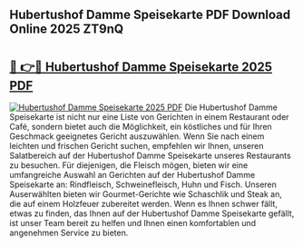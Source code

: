 ## Hubertushof Damme Speisekarte PDF Download Online 2025 ZT9nQ

# <h2><a href="http://gcb7cv.nevu.top/?p=Hubertushof+Damme+Speisekarte">🔗 👉🔴 Hubertushof Damme Speisekarte 2025 PDF</a></h2>

[![Hubertushof Damme Speisekarte 2025 PDF](https://i.imgur.com/dBaPXMq.png)](http://gcb7cv.nevu.top/?p=Hubertushof+Damme+Speisekarte)
Die Hubertushof Damme Speisekarte ist nicht nur eine Liste von Gerichten in einem Restaurant oder Café, sondern bietet auch die Möglichkeit, ein köstliches und für Ihren Geschmack geeignetes Gericht auszuwählen. Wenn Sie nach einem leichten und frischen Gericht suchen, empfehlen wir Ihnen, unseren Salatbereich auf der Hubertushof Damme Speisekarte unseres Restaurants zu besuchen. Für diejenigen, die Fleisch mögen, bieten wir eine umfangreiche Auswahl an Gerichten auf der Hubertushof Damme Speisekarte an: Rindfleisch, Schweinefleisch, Huhn und Fisch. Unseren Auserwählten bieten wir Gourmet-Gerichte wie Schaschlik und Steak an, die auf einem Holzfeuer zubereitet werden. Wenn es Ihnen schwer fällt, etwas zu finden, das Ihnen auf der Hubertushof Damme Speisekarte gefällt, ist unser Team bereit zu helfen und Ihnen einen komfortablen und angenehmen Service zu bieten.
